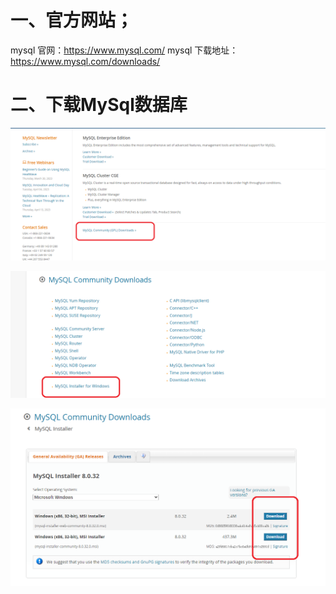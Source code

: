 

# 一、官方网站；

mysql 官网：https://www.mysql.com/
mysql 下载地址：https://www.mysql.com/downloads/

# 二、下载MySql数据库

![](./assets/mysql_install_1.png)

![](./assets/mysql_install_2.png)

![](./assets/mysql_install_3.png)

